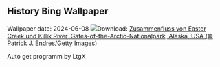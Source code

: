 ## History Bing Wallpaper
Wallpaper date: 2024-06-08
![](https://www.bing.com/th?id=OHR.KillikRiverAlaska_DE-DE8386979162_UHD.jpg&w=1000)Download: [Zusammenfluss von Easter Creek und Killik River, Gates-of-the-Arctic-Nationalpark, Alaska, USA (© Patrick J. Endres/Getty Images)](https://www.bing.com/th?id=OHR.KillikRiverAlaska_DE-DE8386979162_UHD.jpg)

Auto get programm by LtgX
